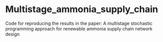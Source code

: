 # Multistage_ammonia_supply_chain
Code for reproducing the results in the paper: A multistage stochastic programming approach for renewable ammonia supply chain network design
